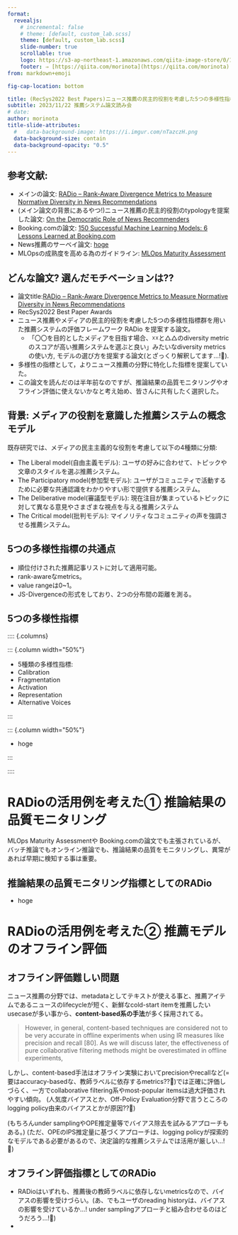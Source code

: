```yaml
---
format:
  revealjs:
    # incremental: false
    # theme: [default, custom_lab.scss]
    theme: [default, custom_lab.scss]
    slide-number: true
    scrollable: true
    logo: https://s3-ap-northeast-1.amazonaws.com/qiita-image-store/0/1697279/dfa905d1c1e242b4e39be182ae21a2b6ac72c0ad/large.png?1655951919
    footer: ⇒ [https://qiita.com/morinota](https://qiita.com/morinota)
from: markdown+emoji

fig-cap-location: bottom

title: (RecSys2022 Best Papers)ニュース推薦の民主的役割を考慮した5つの多様性指標RADioの論文を読んで、推論品質モニタリングとかオフライン評価とかで色々使えないかなーと思った話
subtitle: 2023/11/22 推薦システム論文読み会
# date:
author: morinota
title-slide-attributes:
  #   data-background-image: https://i.imgur.com/nTazczH.png
  data-background-size: contain
  data-background-opacity: "0.5"
---
```


## 参考文献:

- メインの論文: [RADio – Rank-Aware Divergence Metrics to Measure Normative Diversity in News Recommendations](https://arxiv.org/ftp/arxiv/papers/1205/1205.2618.pdf)
- (メイン論文の背景にあるやつ!)ニュース推薦の民主的役割のtypologyを提案した論文: [On the Democratic Role of News Recommenders](https://www.tandfonline.com/doi/full/10.1080/21670811.2019.1623700)
- Booking.comの論文: [150 Successful Machine Learning Models: 6 Lessons Learned at Booking.com](https://blog.kevinhu.me/2021/04/25/25-Paper-Reading-Booking.com-Experiences/bernardi2019.pdf)
- News推薦のサーベイ論文: [hoge]()
- MLOpsの成熟度を高める為のガイドライン: [MLOps Maturity Assessment]()

## どんな論文? 選んだモチベーションは??

- 論文title:[RADio – Rank-Aware Divergence Metrics to Measure Normative Diversity in News Recommendations](https://arxiv.org/ftp/arxiv/papers/1205/1205.2618.pdf)
- RecSys2022 Best Paper Awards
- ニュース推薦やメディアの民主的役割を考慮した5つの多様性指標群を用いた推薦システムの評価フレームワーク RADio を提案する論文。
  - 「〇〇を目的としたメディアを目指す場合、☓☓と△△のdiversity metricのスコアが高い推薦システムを選ぶと良い」みたいなdiversity metricsの使い方, モデルの選び方を提案する論文(とざっくり解釈してます...!:thinking:).
- 多様性の指標として，よりニュース推薦の分野に特化した指標を提案していた。
- この論文を読んだのは半年前なのですが、推論結果の品質モニタリングやオフライン評価に使えないかなと考え始め、皆さんに共有したく選択した。

## 背景: メディアの役割を意識した推薦システムの概念モデル

既存研究では、メディアの民主主義的な役割を考慮して以下の4種類に分類:

- The Liberal model(自由主義モデル): ユーザの好みに合わせて、トピックや文章のスタイルを選ぶ推薦システム。
- The Participatory model(参加型モデル): ユーザがコミュニティで活動するために必要な共通認識をわかりやすい形で提供する推薦システム。
- The Deliberative model(審議型モデル): 現在注目が集まっているトピックに対して異なる意見やさまざまな視点を与える推薦システム
- The Critical model(批判モデル): マイノリティなコミュニティの声を強調させる推薦システム。

## 5つの多様性指標の共通点

- 順位付けされた推薦記事リストに対して適用可能。
- rank-awareなmetrics。
- value rangeは0~1。
- JS-Divergenceの形式をしており、2つの分布間の距離を測る。

## 5つの多様性指標

:::: {.columns}

::: {.column width="50%"}

- 5種類の多様性指標:
- Calibration
- Fragmentation
- Activation
- Representation
- Alternative Voices

:::

::: {.column width="50%"}

- hoge

:::

::::

# RADioの活用例を考えた① 推論結果の品質モニタリング

MLOps Maturity Assessmentや Booking.comの論文でも主張されているが、バッチ推論でもオンライン推論でも、推論結果の品質をモニタリングし、異常があれば早期に検知する事は重要。

## 推論結果の品質モニタリング指標としてのRADio

- hoge

# RADioの活用例を考えた② 推薦モデルのオフライン評価

## オフライン評価難しい問題

ニュース推薦の分野では、metadataとしてテキストが使える事と、推薦アイテムであるニュースのlifecycleが短く、新鮮なcold-start itemを推薦したいusecaseが多い事から、**content-based系の手法**が多く採用されてる。

> However, in general, content-based techniques are considered not to be very accurate in offline experiments when using IR measures like precision and recall [80].
> As we will discuss later, the effectiveness of pure collaborative filtering methods might be overestimated in offline experiments,

しかし、content-based手法はオフライン実験においてprecisionやrecallなど(=要はaccuracy-basedな、教師ラベルに依存するmetrics??:thinking:)では正確に評価しづらく、一方でcollaborative filtering系やmost-popular itemsは過大評価されやすい傾向。
(人気度バイアスとか、Off-Policy Evaluation分野で言うところのlogging policy由来のバイアスとかが原因??:thinking:)

(もちろんunder samplingやOPE推定量等でバイアス除去を試みるアプローチもある。)
(ただ、OPEのIPS推定量に基づくアプローチは、logging policyが探索的なモデルである必要があるので、決定論的な推薦システムでは活用が厳しい...!:thinking:)

## オフライン評価指標としてのRADio

- RADioはいずれも、推薦後の教師ラベルに依存しないmetricsなので、バイアスの影響を受けづらい。(あ、でもユーザのreading historyは、バイアスの影響を受けているか...! under samplingアプローチと組み合わせるのはどうだろう...!:thinking:)
-
